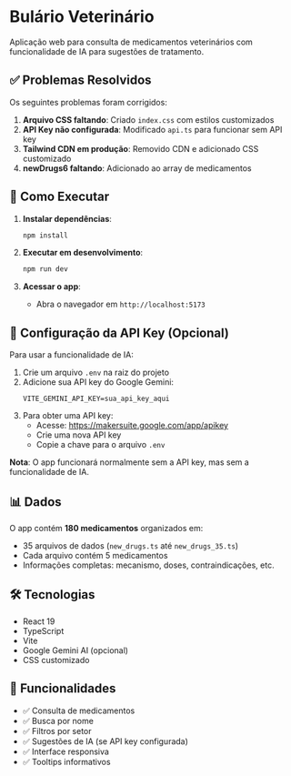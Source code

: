 # Bulário Veterinário

Aplicação web para consulta de medicamentos veterinários com funcionalidade de IA para sugestões de tratamento.

## ✅ Problemas Resolvidos

Os seguintes problemas foram corrigidos:

1. **Arquivo CSS faltando**: Criado `index.css` com estilos customizados
2. **API Key não configurada**: Modificado `api.ts` para funcionar sem API key
3. **Tailwind CDN em produção**: Removido CDN e adicionado CSS customizado
4. **newDrugs6 faltando**: Adicionado ao array de medicamentos

## 🚀 Como Executar

1. **Instalar dependências**:
   ```bash
   npm install
   ```

2. **Executar em desenvolvimento**:
   ```bash
   npm run dev
   ```

3. **Acessar o app**:
   - Abra o navegador em `http://localhost:5173`

## 🔧 Configuração da API Key (Opcional)

Para usar a funcionalidade de IA:

1. Crie um arquivo `.env` na raiz do projeto
2. Adicione sua API key do Google Gemini:
   ```
   VITE_GEMINI_API_KEY=sua_api_key_aqui
   ```
3. Para obter uma API key:
   - Acesse: https://makersuite.google.com/app/apikey
   - Crie uma nova API key
   - Copie a chave para o arquivo `.env`

**Nota**: O app funcionará normalmente sem a API key, mas sem a funcionalidade de IA.

## 📊 Dados

O app contém **180 medicamentos** organizados em:
- 35 arquivos de dados (`new_drugs.ts` até `new_drugs_35.ts`)
- Cada arquivo contém 5 medicamentos
- Informações completas: mecanismo, doses, contraindicações, etc.

## 🛠️ Tecnologias

- React 19
- TypeScript
- Vite
- Google Gemini AI (opcional)
- CSS customizado

## 📝 Funcionalidades

- ✅ Consulta de medicamentos
- ✅ Busca por nome
- ✅ Filtros por setor
- ✅ Sugestões de IA (se API key configurada)
- ✅ Interface responsiva
- ✅ Tooltips informativos
